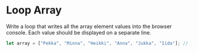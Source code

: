 # Loop Array
Write a loop that writes all the array element values into the browser console. Each value should be displayed on a separate line.

```js
let array = ["Pekka", "Minna", "Heikki", "Anna", "Jukka", "Iida"]; // let declaration for Viope. Viope tests many arrays
```
